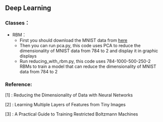 ## Deep Learning

### Classes：
* RBM：
  * First you should download the MNIST data from [here](http://yann.lecun.com/exdb/mnist/)
  * Then you can run pca.py, this code uses PCA to reduce the dimensionality of MNIST data from 784 to 2 and display it in graphic displays 
  * Run reducing_with_rbm.py, this code uses 784-1000-500-250-2 RBMs to train a model that can reduce the dimensionality of MNIST data from 784 to 2 

### Reference:
[1] : Reducing the Dimensionality of Data with Neural Networks

[2] : Learning Multiple Layers of Features from Tiny Images

[3] : A Practical Guide to Training Restricted Boltzmann Machines

